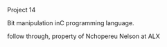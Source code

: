 Project 14

Bit manipulation inC programming language.

follow through, property of Nchopereu Nelson at ALX
